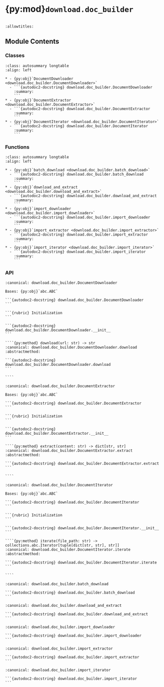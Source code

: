 # {py:mod}`download.doc_builder`

```{py:module} download.doc_builder
```

```{autodoc2-docstring} download.doc_builder
:allowtitles:
```

## Module Contents

### Classes

````{list-table}
:class: autosummary longtable
:align: left

* - {py:obj}`DocumentDownloader <download.doc_builder.DocumentDownloader>`
  - ```{autodoc2-docstring} download.doc_builder.DocumentDownloader
    :summary:
    ```
* - {py:obj}`DocumentExtractor <download.doc_builder.DocumentExtractor>`
  - ```{autodoc2-docstring} download.doc_builder.DocumentExtractor
    :summary:
    ```
* - {py:obj}`DocumentIterator <download.doc_builder.DocumentIterator>`
  - ```{autodoc2-docstring} download.doc_builder.DocumentIterator
    :summary:
    ```
````

### Functions

````{list-table}
:class: autosummary longtable
:align: left

* - {py:obj}`batch_download <download.doc_builder.batch_download>`
  - ```{autodoc2-docstring} download.doc_builder.batch_download
    :summary:
    ```
* - {py:obj}`download_and_extract <download.doc_builder.download_and_extract>`
  - ```{autodoc2-docstring} download.doc_builder.download_and_extract
    :summary:
    ```
* - {py:obj}`import_downloader <download.doc_builder.import_downloader>`
  - ```{autodoc2-docstring} download.doc_builder.import_downloader
    :summary:
    ```
* - {py:obj}`import_extractor <download.doc_builder.import_extractor>`
  - ```{autodoc2-docstring} download.doc_builder.import_extractor
    :summary:
    ```
* - {py:obj}`import_iterator <download.doc_builder.import_iterator>`
  - ```{autodoc2-docstring} download.doc_builder.import_iterator
    :summary:
    ```
````

### API

`````{py:class} DocumentDownloader()
:canonical: download.doc_builder.DocumentDownloader

Bases: {py:obj}`abc.ABC`

```{autodoc2-docstring} download.doc_builder.DocumentDownloader
```

```{rubric} Initialization
```

```{autodoc2-docstring} download.doc_builder.DocumentDownloader.__init__
```

````{py:method} download(url: str) -> str
:canonical: download.doc_builder.DocumentDownloader.download
:abstractmethod:

```{autodoc2-docstring} download.doc_builder.DocumentDownloader.download
```

````

`````

`````{py:class} DocumentExtractor()
:canonical: download.doc_builder.DocumentExtractor

Bases: {py:obj}`abc.ABC`

```{autodoc2-docstring} download.doc_builder.DocumentExtractor
```

```{rubric} Initialization
```

```{autodoc2-docstring} download.doc_builder.DocumentExtractor.__init__
```

````{py:method} extract(content: str) -> dict[str, str]
:canonical: download.doc_builder.DocumentExtractor.extract
:abstractmethod:

```{autodoc2-docstring} download.doc_builder.DocumentExtractor.extract
```

````

`````

`````{py:class} DocumentIterator()
:canonical: download.doc_builder.DocumentIterator

Bases: {py:obj}`abc.ABC`

```{autodoc2-docstring} download.doc_builder.DocumentIterator
```

```{rubric} Initialization
```

```{autodoc2-docstring} download.doc_builder.DocumentIterator.__init__
```

````{py:method} iterate(file_path: str) -> collections.abc.Iterator[tuple[dict[str, str], str]]
:canonical: download.doc_builder.DocumentIterator.iterate
:abstractmethod:

```{autodoc2-docstring} download.doc_builder.DocumentIterator.iterate
```

````

`````

````{py:function} batch_download(urls: list[str], downloader: download.doc_builder.DocumentDownloader) -> list[str]
:canonical: download.doc_builder.batch_download

```{autodoc2-docstring} download.doc_builder.batch_download
```
````

````{py:function} download_and_extract(urls: list[str], output_paths: list[str], downloader: download.doc_builder.DocumentDownloader, iterator: download.doc_builder.DocumentIterator, extractor: download.doc_builder.DocumentExtractor, output_format: dict, output_type: typing.Literal[jsonl, parquet] = 'jsonl', keep_raw_download: bool = False, force_download: bool = False, input_meta: str | dict | None = None, filename_col: str = 'file_name', record_limit: int | None = None) -> nemo_curator.datasets.DocumentDataset
:canonical: download.doc_builder.download_and_extract

```{autodoc2-docstring} download.doc_builder.download_and_extract
```
````

````{py:function} import_downloader(downloader_path: str) -> download.doc_builder.DocumentDownloader
:canonical: download.doc_builder.import_downloader

```{autodoc2-docstring} download.doc_builder.import_downloader
```
````

````{py:function} import_extractor(extractor_path: str) -> download.doc_builder.DocumentExtractor
:canonical: download.doc_builder.import_extractor

```{autodoc2-docstring} download.doc_builder.import_extractor
```
````

````{py:function} import_iterator(iterator_path: str) -> download.doc_builder.DocumentIterator
:canonical: download.doc_builder.import_iterator

```{autodoc2-docstring} download.doc_builder.import_iterator
```
````
